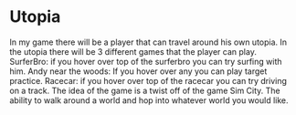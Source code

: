 # Utopia
In my game there will be a player that can travel around his own utopia. In the utopia there will be 3 different games that the player can play.
SurferBro: if you hover over top of the surferbro you can try surfing with him.
Andy near the woods: If you hover over any you can play target practice.
Racecar: if you hover over top of the racecar you can try driving on a track.
The idea of the game is a twist off of the game Sim City. The ability to walk around a world and hop into whatever world you would like.
